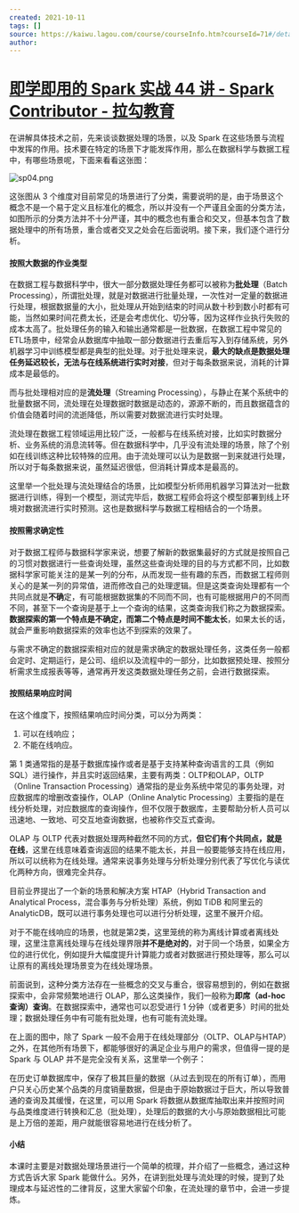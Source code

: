 ```yaml
---
created: 2021-10-11
tags: []
source: https://kaiwu.lagou.com/course/courseInfo.htm?courseId=71#/detail/pc?id=1971
author: 
---
```


# [即学即用的 Spark 实战 44 讲 - Spark Contributor - 拉勾教育](https://kaiwu.lagou.com/course/courseInfo.htm?courseId=71#/detail/pc?id=1971)


在讲解具体技术之前，先来谈谈数据处理的场景，以及 Spark 在这些场景与流程中发挥的作用。技术要在特定的场景下才能发挥作用，那么在数据科学与数据工程中，有哪些场景呢，下面来看看这张图：

![sp04.png](https://s0.lgstatic.com/i/image3/M01/8B/E2/Cgq2xl6epYOAHr6XAAEI6QEacDY394.png)

这张图从 3 个维度对目前常见的场景进行了分类，需要说明的是，由于场景这个概念不是一个易于定义且标准化的概念，所以并没有一个严谨且全面的分类方法，如图所示的分类方法并不十分严谨，其中的概念也有重合和交叉，但基本包含了数据处理中的所有场景，重合或者交叉之处会在后面说明。接下来，我们逐个进行分析。

#### 按照大数据的作业类型

在数据工程与数据科学中，很大一部分数据处理任务都可以被称为**批处理**（Batch Processing），所谓批处理，就是对数据进行批量处理，一次性对一定量的数据进行处理，根据数据量的大小，批处理从开始到结束的时间从数十秒到数小时都有可能，当然如果时间花费太长，还是会考虑优化、切分等，因为这样作业执行失败的成本太高了。批处理任务的输入和输出通常都是一批数据，在数据工程中常见的ETL场景中，经常会从数据库中抽取一部分数据进行去重后写入到存储系统，另外机器学习中训练模型都是典型的批处理。对于批处理来说，**最大的缺点是数据处理任务延迟较长，无法与在线系统进行实时对接**，但对于每条数据来说，消耗的计算成本是最低的。

而与批处理相对应的是**流处理**（Streaming Processing），与静止在某个系统中的批量数据不同，流处理在处理数据时数据是动态的，源源不断的，而且数据蕴含的价值会随着时间的流逝降低，所以需要对数据流进行实时处理。

流处理在数据工程领域运用比较广泛，一般都与在线系统对接，比如实时数据分析、业务系统的消息流转等。但在数据科学中，几乎没有流处理的场景，除了个别如在线训练这种比较特殊的应用。由于流处理可以认为是数据一到来就进行处理，所以对于每条数据来说，虽然延迟很低，但消耗计算成本是最高的。

这里举一个批处理与流处理结合的场景，比如模型分析师用机器学习算法对一批数据进行训练，得到一个模型，测试完毕后，数据工程师会将这个模型部署到线上环境对数据流进行实时预测。这也是数据科学与数据工程相结合的一个场景。

#### 按照需求确定性

对于数据工程师与数据科学家来说，想要了解新的数据集最好的方式就是按照自己的习惯对数据进行一些查询处理，虽然这些查询处理的目的与方式都不同，比如数据科学家可能关注的是某一列的分布，从而发现一些有趣的东西，而数据工程师则关心的是某一列的异常值，进而修改自己的处理逻辑。但是这类查询处理都有一个共同点就是**不确**定，有可能根据数据集的不同而不同，也有可能根据用户的不同而不同，甚至下一个查询是基于上一个查询的结果，这类查询我们称之为数据探索。**数据探索的第一个特点是不确定，而第二个特点是时间不能太长**，如果太长的话，就会严重影响数据探索的效率也达不到探索的效果了。

与需求不确定的数据探索相对应的就是需求确定的数据处理任务，这类任务一般都会定时、定期运行，是公司、组织以及流程中的一部分，比如数据预处理、按照分析需求生成报表等等，通常再开发这类数据处理任务之前，会进行数据探索。

#### 按照结果响应时间

在这个维度下，按照结果响应时间分类，可以分为两类：

1.  可以在线响应；
2.  不能在线响应。

第 1 类通常指的是基于数据库操作或者是基于支持某种查询语言的工具（例如SQL）进行操作，并且实时返回结果，主要有两类：OLTP和OLAP，OLTP（Online Transaction Processing）通常指的是业务系统中常见的事务处理，对应数据库的增删改查操作，OLAP（Online Analytic Processing）主要指的是在线分析处理，对应数据库的查询操作，但不仅限于数据库，主要帮助分析人员可以迅速地、一致地、可交互地查询数据，也被称作交互式查询。

OLAP 与 OLTP 代表对数据处理两种截然不同的方式，**但它们有个共同点，就是在线**，这里在线意味着查询返回的结果不能太长，并且一般要能够支持在线应用，所以可以统称为在线处理。通常来说事务处理与分析处理分别代表了写优化与读优化两种方向，很难完全共存。

目前业界提出了一个新的场景和解决方案 HTAP（Hybrid Transaction and Analytical Process，混合事务与分析处理）系统，例如 TiDB 和阿里云的 AnalyticDB，既可以进行事务处理也可以进行分析处理，这里不展开介绍。

对于不能在线响应的场景，也就是第2类，这里笼统的称为离线计算或者离线处理，这里注意离线处理与在线处理界限**并不是绝对的**，对于同一个场景，如果全方位的进行优化，例如提升大幅度提升计算能力或者对数据进行预处理等，那么可以让原有的离线处理场景变为在线处理场景。

前面说到，这种分类方法存在一些概念的交叉与重合，很容易想到的，例如在数据探索中，会非常频繁地进行 OLAP，那么这类操作，我们一般称为**即席（ad-hoc 查询）查询**。在数据探索中，通常也可以忍受进行 1 分钟（或者更多）时间的批处理；数据处理任务中有可能有批处理，也有可能有流处理。

在上面的图中，除了 Spark 一般不会用于在线处理部分（OLTP、OLAP与HTAP）之外，在其他所有场景下，都能够很好的满足企业与用户的需求，但值得一提的是 Spark 与 OLAP 并不是完全没有关系，这里举一个例子：

在历史订单数据库中，保存了极其巨量的数据（从过去到现在的所有订单），而用户只关心历史某个品类的月度销量数据，但是由于原始数据过于巨大，所以导致普通的查询及其缓慢，在这里，可以用 Spark 将数据从数据库抽取出来并按照时间与品类维度进行转换和汇总（批处理），处理后的数据的大小与原始数据相比可能是上万倍的差距，用户就能很容易地进行在线分析了。

#### 小结

本课时主要是对数据处理场景进行一个简单的梳理，并介绍了一些概念，通过这种方式告诉大家 Spark 能做什么。另外，在讲到批处理与流处理的时候，提到了处理成本与延迟性的二律背反，这里大家留个印象，在流处理的章节中，会进一步提炼。

